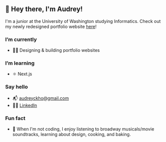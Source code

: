 ## 👋 Hey there, I'm Audrey!
I'm a junior at the University of Washington studying Informatics. Check out my newly redesigned portfolio website [here](http://audrey-kho.github.io/)!

### I’m currently
- 👩‍🎨 Designing & building portfolio websites
<!-- - 🌱 ReThink @ UW: [SUB Initiative](https://www.subinitiative.com/) with an amazing team of student developers! -->

### I’m learning
- ⚛ Next.js

### Say hello
- 📬 [audreyckho@gmail.com](mailto:audreyckho@gmail.com)
- 👩‍🎓 [LinkedIn](https://www.linkedin.com/in/audrey-kho/)

### Fun fact
- 🍞 When I'm not coding, I enjoy listening to broadway musicals/movie soundtracks, learning about design, cooking, and baking.

